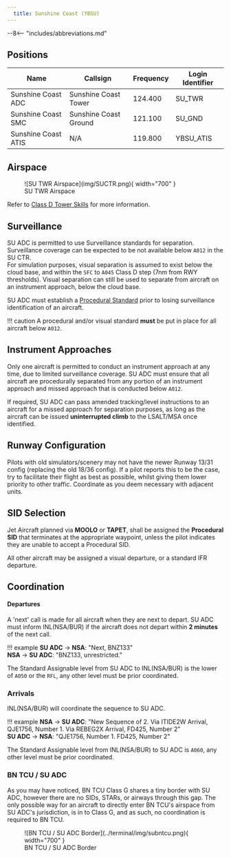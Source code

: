 ```yaml
---
  title: Sunshine Coast (YBSU)
---
```


--8<-- "includes/abbreviations.md"

## Positions

| Name | Callsign | Frequency | Login Identifier |
| ---- | -------- | --------- | ---------------- |
| Sunshine Coast ADC | Sunshine Coast Tower | 124.400 | SU_TWR |
| Sunshine Coast SMC | Sunshine Coast Ground | 121.100 | SU_GND |
| Sunshine Coast ATIS | N/A | 119.800 | YBSU_ATIS |

## Airspace

<figure markdown>
![SU TWR Airspace](img/SUCTR.png){ width="700" }
  <figcaption>SU TWR Airspace</figcaption>
</figure>

Refer to [Class D Tower Skills](../../controller-skills/classdtwr) for more information.

## Surveillance
SU ADC is permitted to use Surveillance standards for separation. Surveillance coverage can be expected to be not available below `A012` in the SU CTR.  
For simulation purposes, visual separation is assumed to exist below the cloud base, and within the `SFC` to `A045` Class D step (7nm from RWY thresholds). Visual separation can still be used to separate from aircraft on an instrument approach, below the cloud base.

SU ADC must establish a [Procedural Standard](../../controller-skills/classdtwr/#standards) prior to losing surveillance identification of an aircraft.

!!! caution
    A procedural and/or visual standard **must** be put in place for all aircraft below `A012`.

## Instrument Approaches
Only one aircraft is permitted to conduct an instrument approach at any time, due to limited surveillance coverage. SU ADC must ensure that all aircraft are procedurally separated from any portion of an instrument approach and missed approach that is conducted below `A012`.  

If required, SU ADC can pass amended tracking/level instructions to an aircraft for a missed approach for separation purposes, as long as the aircraft can be issued **uninterrupted climb** to the LSALT/MSA once identified.
## Runway Configuration
Pilots with old simulators/scenery may not have the newer Runway 13/31 config (replacing the old 18/36 config). If a pilot reports this to be the case, try to facilitate their flight as best as possible, whilst giving them lower priority to other traffic. Coordinate as you deem necessary with adjacent units.
## SID Selection

Jet Aircraft planned via **MOOLO** or **TAPET**, shall be assigned the **Procedural SID** that terminates at the appropriate waypoint, unless the pilot indicates they are unable to accept a Procedural SID.

All other aircraft may be assigned a visual departure, or a standard IFR departure.

## Coordination
#### Departures
A 'next' call is made for all aircraft when they are next to depart. SU ADC must inform INL(NSA/BUR) if the aircraft does not depart within **2 minutes** of the next call.

!!! example
    <span class="hotline">**SU ADC** -> **NSA**</span>: "Next, BNZ133"  
    <span class="hotline">**NSA** -> **SU ADC**</span>: "BNZ133, unrestricted."    

The Standard Assignable level from SU ADC to INL(NSA/BUR) is the lower of `A050` or the `RFL`, any other level must be prior coordinated.

### Arrivals
INL(NSA/BUR) will coordinate the sequence to SU ADC.

!!! example
    <span class="coldline">**NSA** -> **SU ADC**</span>: "New Sequence of 2. Via ITIDE2W Arrival, QJE1756, Number 1. Via REBEG2X Arrival, FD425, Number 2”  
    <span class="coldline">**SU ADC** -> **NSA**</span>: "QJE1756, Number 1. FD425, Number 2"  

The Standard Assignable level from INL(NSA/BUR) to SU ADC is `A060`, any other level must be prior coordinated.
### BN TCU / SU ADC

As you may have noticed, BN TCU Class G shares a tiny border with SU ADC, however there are no SIDs, STARs, or airways through this gap. The only possible way for an aircraft to directly enter BN TCU's airspace from SU ADC's jurisdiction, is in to Class G, and as such, no coordination is required to BN TCU.

<figure markdown>
![BN TCU / SU ADC Border](../terminal/img/subntcu.png){ width="700" }
  <figcaption>BN TCU / SU ADC Border</figcaption>
</figure>
